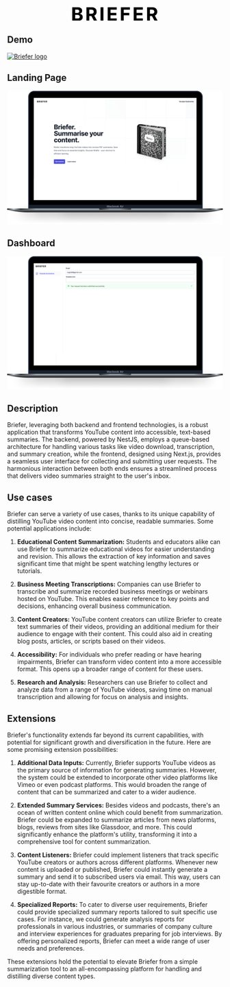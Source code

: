 <p align="center">
  <a href="https://briefer-project.vercel.app/" target="blank"><img src="./backend/docs/briefer.png" width="200" alt="Briefer logo" /></a>
</p>

## Demo

<a href="https://www.youtube.com/watch?v=CMrfRnUeGhs" target="blank"><img src="https://img.youtube.com/vi/CMrfRnUeGhs/0.jpg"  alt="Briefer logo" /></a>

## Landing Page

<img src="./frontend/docs/desktop-landing.png" alt="Landing page"></img>

## Dashboard

<img src="./frontend/docs/desktop-dashboard.png" alt="Dashboard"></img>

## Description

Briefer, leveraging both backend and frontend technologies, is a robust application that transforms YouTube content into accessible, text-based summaries. The backend, powered by NestJS, employs a queue-based architecture for handling various tasks like video download, transcription, and summary creation, while the frontend, designed using Next.js, provides a seamless user interface for collecting and submitting user requests. The harmonious interaction between both ends ensures a streamlined process that delivers video summaries straight to the user's inbox.

## Use cases

Briefer can serve a variety of use cases, thanks to its unique capability of distilling YouTube video content into concise, readable summaries. Some potential applications include:

1. **Educational Content Summarization:** Students and educators alike can use Briefer to summarize educational videos for easier understanding and revision. This allows the extraction of key information and saves significant time that might be spent watching lengthy lectures or tutorials.

2. **Business Meeting Transcriptions:** Companies can use Briefer to transcribe and summarize recorded business meetings or webinars hosted on YouTube. This enables easier reference to key points and decisions, enhancing overall business communication.

3. **Content Creators:** YouTube content creators can utilize Briefer to create text summaries of their videos, providing an additional medium for their audience to engage with their content. This could also aid in creating blog posts, articles, or scripts based on their videos.

4. **Accessibility:** For individuals who prefer reading or have hearing impairments, Briefer can transform video content into a more accessible format. This opens up a broader range of content for these users.

5. **Research and Analysis:** Researchers can use Briefer to collect and analyze data from a range of YouTube videos, saving time on manual transcription and allowing for focus on analysis and insights.

## Extensions

Briefer's functionality extends far beyond its current capabilities, with potential for significant growth and diversification in the future. Here are some promising extension possibilities:

1. **Additional Data Inputs:** Currently, Briefer supports YouTube videos as the primary source of information for generating summaries. However, the system could be extended to incorporate other video platforms like Vimeo or even podcast platforms. This would broaden the range of content that can be summarized and cater to a wider audience.

2. **Extended Summary Services:** Besides videos and podcasts, there's an ocean of written content online which could benefit from summarization. Briefer could be expanded to summarize articles from news platforms, blogs, reviews from sites like Glassdoor, and more. This could significantly enhance the platform's utility, transforming it into a comprehensive tool for content summarization.

3. **Content Listeners:** Briefer could implement listeners that track specific YouTube creators or authors across different platforms. Whenever new content is uploaded or published, Briefer could instantly generate a summary and send it to subscribed users via email. This way, users can stay up-to-date with their favourite creators or authors in a more digestible format.

4. **Specialized Reports:** To cater to diverse user requirements, Briefer could provide specialized summary reports tailored to suit specific use cases. For instance, we could generate analysis reports for professionals in various industries, or summaries of company culture and interview experiences for graduates preparing for job interviews. By offering personalized reports, Briefer can meet a wide range of user needs and preferences.

These extensions hold the potential to elevate Briefer from a simple summarization tool to an all-encompassing platform for handling and distilling diverse content types.
